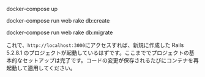 docker-compose up

docker-compose run web rake db:create

docker-compose run web rake db:migrate

これで、`http://localhost:3000`にアクセスすれば、新規に作成した Rails 5.2.8.1 のプロジェクトが起動しているはずです。ここまででプロジェクトの基本的なセットアップは完了です。コードの変更が保存されるたびにコンテナを再起動して適用してください。
